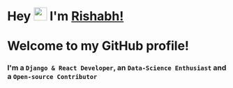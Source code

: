 # Hey <img src="https://raw.githubusercontent.com/syedareehaquasar/syedareehaquasar/master/gifs/Hi.gif" width="30px"> I'm [**Rishabh!**](https://www.linkedin.com/in/rishabh256/)<br /> <br />  Welcome to my GitHub profile! </h2>

### I'm a **`Django & React Developer`**, an **`Data-Science Enthusiast`** and a **``Open-source Contributor``** 
